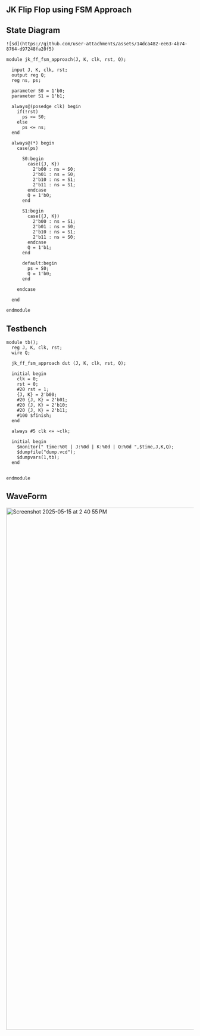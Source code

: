 ## JK Flip Flop using FSM Approach

## State Diagram
```
![sd](https://github.com/user-attachments/assets/14dca482-ee63-4b74-8764-d97248fa20f5)
```

```
module jk_ff_fsm_approach(J, K, clk, rst, Q);
  
  input J, K, clk, rst;
  output reg Q;
  reg ns, ps;
  
  parameter S0 = 1'b0;
  parameter S1 = 1'b1;
  
  always@(posedge clk) begin
    if(!rst)
      ps <= S0;
    else
      ps <= ns;
  end
  
  always@(*) begin
    case(ps)
      
      S0:begin
        case({J, K})
          2'b00 : ns = S0;
          2'b01 : ns = S0;
          2'b10 : ns = S1;
          2'b11 : ns = S1;
        endcase
        Q = 1'b0;
      end
      
      S1:begin
        case({J, K})
          2'b00 : ns = S1;
          2'b01 : ns = S0;
          2'b10 : ns = S1;
          2'b11 : ns = S0;
        endcase
        Q = 1'b1;
      end
      
      default:begin
        ps = S0;
        Q = 1'b0;
      end
      
    endcase
    
  end
  
endmodule
```
## Testbench
```
module tb();
  reg J, K, clk, rst;
  wire Q;
  
  jk_ff_fsm_approach dut (J, K, clk, rst, Q);
  
  initial begin
    clk = 0;
    rst = 0;
    #20 rst = 1;
    {J, K} = 2'b00;
    #20 {J, K} = 2'b01;
    #20 {J, K} = 2'b10;
    #20 {J, K} = 2'b11;
    #100 $finish;
  end
  
  always #5 clk <= ~clk;
  
  initial begin
    $monitor(" time:%0t | J:%0d | K:%0d | Q:%0d ",$time,J,K,Q);
    $dumpfile("dump.vcd");
    $dumpvars(1,tb);
  end
  
  
endmodule
```
## WaveForm
<img width="1399" alt="Screenshot 2025-05-15 at 2 40 55 PM" src="https://github.com/user-attachments/assets/68055371-1be5-4bb3-b433-4b329517026e" />

